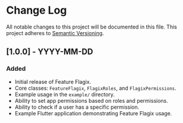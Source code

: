# Change Log

All notable changes to this project will be documented in this file. This project adheres to [Semantic Versioning](http://semver.org/).

## [1.0.0] - YYYY-MM-DD

### Added

- Initial release of Feature Flagix.
- Core classes: `FeatureFlagix`, `FlagixRoles`, and `FlagixPermissions`.
- Example usage in the `example/` directory.
- Ability to set app permissions based on roles and permissions.
- Ability to check if a user has a specific permission.
- Example Flutter application demonstrating Feature Flagix usage.
